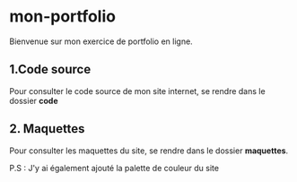 # mon-portfolio
Bienvenue sur mon exercice de portfolio en ligne.

## 1.Code source
Pour consulter le code source de mon site internet, se rendre dans le dossier **code**
## 2. Maquettes
Pour consulter les maquettes du site, se rendre dans le dossier **maquettes**.

P.S : J'y ai également ajouté la palette de couleur du site
